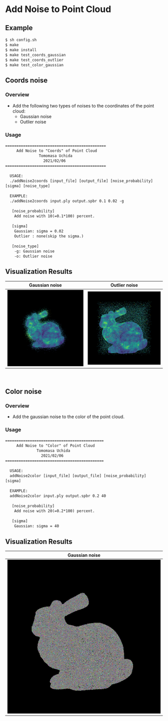 # Add Noise to Point Cloud

## Example
```
$ sh config.sh
$ make
$ make install
$ make test_coords_gaussian
$ make test_coords_outlier
$ make test_color_gaussian
```
## Coords noise

### Overview
- Add the following two types of noises to the coordinates of the point cloud:
   - Gaussian noise
   - Outlier noise

### Usage
```
=============================================
     Add Noise to "Coords" of Point Cloud
               Tomomasa Uchida
                 2021/02/06
=============================================

  USAGE:
  ./addNoise2coords [input_file] [output_file] [noise_probability] [sigma] [noise_type]

  EXAMPLE:
  ./addNoise2coords input.ply output.spbr 0.1 0.02 -g

   [noise_probability]
    Add noise with 10(=0.1*100) percent.

   [sigma]
    Gaussian: sigma = 0.02
    Outlier : none(skip the sigma.)

   [noise_type]
    -g: Gaussian noise
    -o: Outlier noise
```

## Visualization Results
|Gaussian noise|Outlier noise|
|:-:|:-:|
|![](figures/coords_gaussian.bmp)|![](figures/coords_outlier.bmp)|


<br>

## Color noise

### Overview
- Add the gaussian noise to the color of the point cloud.

### Usage
```
============================================
     Add Noise to "Color" of Point Cloud
              Tomomasa Uchida
                2021/02/06
============================================

  USAGE:
  addNoise2color [input_file] [output_file] [noise_probability] [sigma]

  EXAMPLE:
  addNoise2color input.ply output.spbr 0.2 40

   [noise_probability]
    Add noise with 20(=0.2*100) percent.

   [sigma]
    Gaussian: sigma = 40
```

## Visualization Results
|Gaussian noise|
|:-:|
|![](figures/color_gaussian.bmp)|